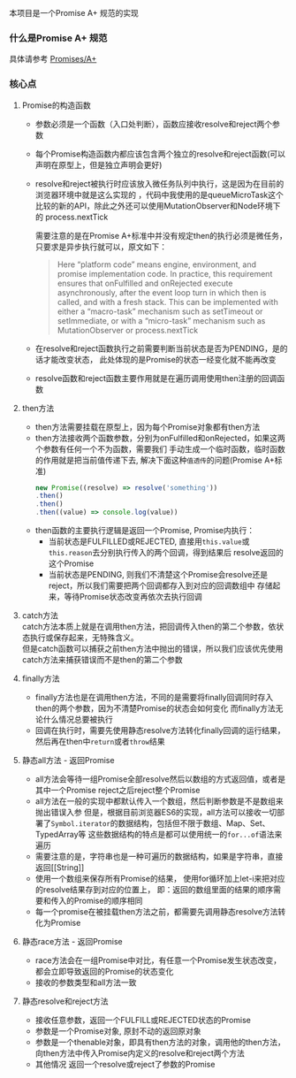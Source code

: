 本项目是一个Promise A+ 规范的实现

### 什么是Promise A+ 规范
具体请参考 [Promises/A+](https://promisesaplus.com/)

### 核心点
1. Promise的构造函数
   * 参数必须是一个函数（入口处判断），函数应接收resolve和reject两个参数
   * 每个Promise构造函数内都应该包含两个独立的resolve和reject函数(可以声明在原型上，但是独立声明会更好)
   * resolve和reject被执行时应该放入微任务队列中执行，这是因为在目前的浏览器环境中就是这么实现的
     ，代码中我使用的是queueMicroTask这个比较的新的API，除此之外还可以使用MutationObserver和Node环境下的
     process.nextTick
     
     需要注意的是在Promise A+标准中并没有规定then的执行必须是微任务，只要求是异步执行就可以，原文如下：
     >Here “platform code” means engine, environment, and promise implementation code. 
      In practice, this requirement ensures that onFulfilled and onRejected execute asynchronously, after the event loop turn in which then is called, and with a fresh stack.
      This can be implemented with either a “macro-task” mechanism such as setTimeout or setImmediate, or with a “micro-task” mechanism such as MutationObserver or process.nextTick
   * 在resolve和reject函数执行之前需要判断当前状态是否为PENDING，是的话才能改变状态，
     此处体现的是Promise的状态一经变化就不能再改变
   * resolve函数和reject函数主要作用就是在遍历调用使用then注册的回调函数
    
2. then方法
   * then方法需要挂载在原型上，因为每个Promise对象都有then方法
   * then方法接收两个函数参数，分别为onFulfilled和onRejected，如果这两个参数有任何一个不为函数，需要我们
     手动生成一个临时函数，临时函数的作用就是把当前值传递下去, 解决下面这种`值透传`的问题(Promise A+标准)
     ``` javascript
     new Promise((resolve) => resolve('something'))
     .then()
     .then()
     .then((value) => console.log(value))
     ```
   * then函数的主要执行逻辑是返回一个Promise, Promise内执行：
       * 当前状态是FULFILLED或REJECTED, 直接用`this.value`或`this.reason`去分别执行传入的两个回调，得到结果后
         resolve返回的这个Promise
       * 当前状态是PENDING, 则我们不清楚这个Promise会resolve还是reject，所以我们需要把两个回调都存入到对应的回调数组中
         存储起来，等待Promise状态改变再依次去执行回调
         
3. catch方法  
   catch方法本质上就是在调用then方法，把回调传入then的第二个参数，依状态执行或保存起来，无特殊含义。  
   但是catch函数可以捕获之前then方法中抛出的错误，所以我们应该优先使用catch方法来捕获错误而不是then的第二个参数  
   
4. finally方法  
   * finally方法也是在调用then方法，不同的是需要将finally回调同时存入then的两个参数，因为不清楚Promise的状态会如何变化
   而finally方法无论什么情况总要被执行
   * 回调在执行时，需要先使用静态resolve方法转化finally回调的运行结果，然后再在then中`return`或者`throw`结果  
   
  
5. 静态all方法 - 返回Promise
   * all方法会等待一组Promise全部resolve然后以数组的方式返回值，或者是其中一个Promise reject之后reject整个Promise 
   * all方法在一般的实现中都默认传入一个数组，然后判断参数是不是数组来抛出错误入参
     但是，根据目前浏览器ES6的实现，all方法可以接收一切部署了`Symbol.iterator`的数据结构，包括但不限于数组、Map、Set、TypedArray等
     这些数据结构的特点是都可以使用统一的`for...of`语法来遍历
   * 需要注意的是，字符串也是一种可遍历的数据结构，如果是字符串，直接返回[[String]]  
   * 使用一个数组来保存所有Promise的结果， 使用for循环加上let-i来把对应的resolve结果存到对应的位置上，
     即：返回的数组里面的结果的顺序需要和传入的Promise的顺序相同
   * 每一个promise在被挂载then方法之前，都需要先调用静态resolve方法转化为Promise
    
6. 静态race方法 - 返回Promise
   * race方法会在一组Promise中对比，有任意一个Promise发生状态改变，都会立即导致返回的Promise的状态变化
   * 接收的参数类型和all方法一致
    
7. 静态resolve和reject方法
   * 接收任意参数，返回一个FULFILL或REJECTED状态的Promise
   * 参数是一个Promise对象, 原封不动的返回原对象
   * 参数是一个thenable对象，即具有then方法的对象，调用他的then方法，向then方法中传入Promise内定义的resolve和reject两个方法
   * 其他情况 返回一个resolve或reject了参数的Promise
    


     
